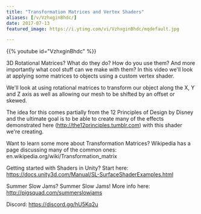 ```yaml
---
title: "Transformation Matrices and Vertex Shaders"
aliases: [/v/VzhxginBhdc/]
date: 2017-07-13
featured_image: https://i.ytimg.com/vi/VzhxginBhdc/mqdefault.jpg

---
```


{{% youtube id="VzhxginBhdc" %}}

3D Rotational Matrices? What do they do? How do you use them? And more importantly what cool stuff can we make with them? In this video we'll look at applying some matrices to objects using a custom vertex shader.

We'll look at using rotational matrices to transform our object along the X, Y and Z axis as well as allowing our mesh to be shifted by an offset or skewed.

The idea for this comes partially from the 12 Principles of Design by Disney and the ultimate goal is to be able to create many of the effects demonstrated here (http://the12principles.tumblr.com) with this shader we're creating.

Want to learn some more about Transformation Matrices? Wikipedia   has a page discussing many of the common ones: en.wikipedia.org/wiki/Transformation_matrix

Getting started with Shaders in Unity? Start here: https://docs.unity3d.com/Manual/SL-SurfaceShaderExamples.html

Summer Slow Jams? Summer Slow Jams! More info here: http://pigsquad.com/summerslowjams

Discord: https://discord.gg/hU5Kq2u